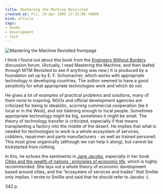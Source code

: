 ```yaml
---
title: Mastering the Machine Revisited
created_at: Fri, 29 Apr 2005 17:35:00 +0000
kind: article
tags:
- books
- development
- tech
---
```


![Mastering the Machine Revisited
frontpage ](http://images.amazon.com/images/P/1853395072.01._SCLZZZZZZZ_.jpg)

I think I found out about this book from the [Engineers Without
Borders](http://www.ewb.ca) discussion forum. (Actually, I read
Mastering the Machine, and then leafed through MTM Revisited to see if
anything was new.) It is produced by a foundation set up by E. F.
Schumacher, which works with appropriate technology in developing
countries. The author seemed to have a good sensitivity for what
appropriate technologies work and which do not. 

He gives a lot of
examples of practical problems and solutions, many of them none to
inspiring. NGOs and official development agencies are criticized for
being to idealistic, scorning commercial cooperation (be it local or in
the West), and not listening enough to local people. Sometimes
appropriate technology might be big, sometimes it might be small. The
theory of technology transfer is criticized, especially if that means
transplanting a factory into the middle of the desert. He implies that
what is needed for technologies to work is a whole ecosystem of
services, cobblers, repairmen and parts manufacturers - as well as
trained personell. This must grow organically (although we can help it
along), but cannot be kickstarted from nothing.

In this, he echoes the sentiments in [Jane
Jacobs](http://www.preservenet.com/theory/Jacobs.html), especially in
her book [Cities and the wealth of nations : principles of economic
life](http://www.amazon.com/exec/obidos/tg/detail/-/0394729110/qid=1114788621/sr=8-6/ref=pd_csp_6/104-4549694-0305532?v=glance&s=books&n=507846),
which is highly recommended. She lays out a whole theory of economic
development based around cities, and the “ecosystem of services and
trades” that Smillie only implies. I wrote to Smillie and said that he
should refer to Jacobs :).

342 p.
